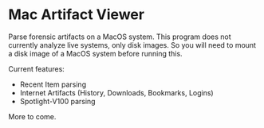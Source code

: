 # Mac Artifact Viewer

Parse forensic artifacts on a MacOS system. This program does not currently analyze live systems, only disk images. So you will need to mount a disk image of a MacOS system before running this.

Current features:
- Recent Item parsing
- Internet Artifacts (History, Downloads, Bookmarks, Logins)
- Spotlight-V100 parsing

More to come.